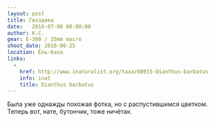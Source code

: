 ```yaml
---
layout: post
title: Гвоздика
date:   2016-07-08 00:00:00
author: К.С.
gear: E-300 / 35mm macro
shoot_date: 2016-06-25
location: Ёль-база
links:
  -
    href: http://www.inaturalist.org/taxa/60015-Dianthus-barbatus
    info: inat
    title: Dianthus barbatus
---
```


Была уже однажды похожая фотка, но с распустившимся цветком. Теперь вот, нате, бутончик, тоже ничётак.
